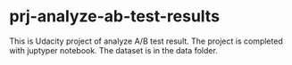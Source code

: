 # prj-analyze-ab-test-results
This is Udacity project of analyze A/B test result.  The project is completed with juptyper notebook.  The dataset is in the data folder.
